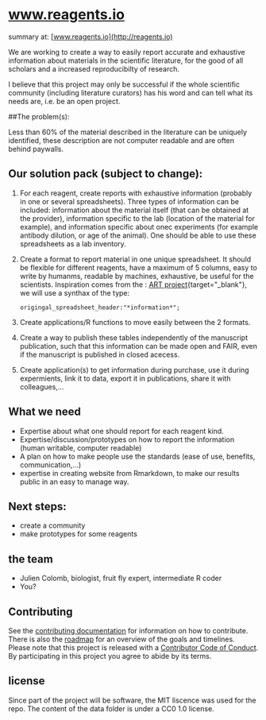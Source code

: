 # www.reagents.io
summary at:
[www.reagents.io](http://reagents.io)

 We are working to create a way to easily report accurate and exhaustive information about materials in the scientific literature, for the good of all scholars and a increased reproducibilty of research.

I believe that this project may only be successful if the whole scientific community (including literature curators) has his word and can tell what its needs are, i.e. be an open project.



##The problem(s):

Less than 60% of the material described in the literature can be uniquely identified, these description are not computer readable and are often behind paywalls.

## Our solution pack (subject to change): 

1. For each reagent, create reports with exhaustive information (probably in one or several spreadsheets). Three types of information can be included: information about the material itself (that can be obtained at the provider), information specific to the lab (location of the material for example), and information specific about onec experiments (for example antibody dilution, or age of the animal). One should be able to use these spreadsheets as a lab inventory.

2. Create a format to report material in one unique spreadsheet. It should be flexible for different reagents, have a maximum of 5 columns, easy to write by humanms, readable by machines, exhaustive, be useful for the scientists. Inspiration comes from the : [ART project](https://wiki.flybase.org/wiki/FlyBase:Author_Reagent_Table_(ART)){target="_blank"}, we will use a synthax of the type:

    ` origingal_spreadsheet_header:"*information*"; `

3. Create applications/R functions to move easily between the 2 formats.

3. Create a way to publish these tables independently of the manuscript publication, such that this information can be made open and FAIR, even if the manuscript is published in closed acecess.   

4. Create application(s) to get information during purchase, use it during expermients, link it to data, export it in publications, share it with colleagues,...



## What we need

- Expertise about what one should report for each reagent kind.
- Expertise/discussion/prototypes on how to report the information (human writable, computer readable)
- A plan on how to make people use the standards (ease of use, benefits, communication,...)
- expertise in creating website from Rmarkdown, to make our results public in an easy to manage way.

## Next steps:

- create a community
- make prototypes for some reagents

## the team

- Julien Colomb, biologist, fruit fly expert, intermediate R coder
- You?

## Contributing

See the [contributing documentation](CONTRIBUTING.md) for information on how to
contribute. There is also the [roadmap](roadmap.md) for an overview of the goals 
and timelines. Please note that this project is released with a 
[Contributor Code of Conduct](CONDUCT.md). By participating in this project you
agree to abide by its terms.

## license

Since part of the project will be software, the MIT liscence was used for the repo. The content of the data folder is under a CC0 1.0 license.

